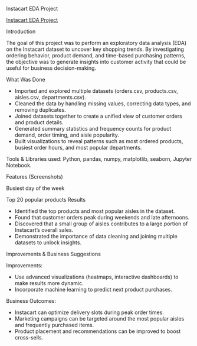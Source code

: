 Instacart EDA Project

[Instacart EDA Project](https://github.com/raulmejia000/Data_projects_TripleTen/blob/main/Instacart%20EDA%20Project/Instacart%20EDA%20project%202.ipynb)

Introduction

The goal of this project was to perform an exploratory data analysis (EDA) on the Instacart dataset to uncover key shopping trends. By investigating ordering behavior, product demand, and time-based purchasing patterns, the objective was to generate insights into customer activity that could be useful for business decision-making.

What Was Done
- Imported and explored multiple datasets (orders.csv, products.csv, aisles.csv, departments.csv).
- Cleaned the data by handling missing values, correcting data types, and removing duplicates.
- Joined datasets together to create a unified view of customer orders and product details.
- Generated summary statistics and frequency counts for product demand, order timing, and aisle popularity.
- Built visualizations to reveal patterns such as most ordered products, busiest order hours, and most popular departments.

Tools & Libraries used:
Python, pandas, numpy, matplotlib, seaborn, Jupyter Notebook.

Features (Screenshots)

Busiest day of the week

Top 20 popular products
Results
- Identified the top products and most popular aisles in the dataset.
- Found that customer orders peak during weekends and late afternoons.
- Discovered that a small group of aisles contributes to a large portion of Instacart’s overall sales.
- Demonstrated the importance of data cleaning and joining multiple datasets to unlock insights.

Improvements & Business Suggestions

Improvements:
- Use advanced visualizations (heatmaps, interactive dashboards) to make results more dynamic.
- Incorporate machine learning to predict next product purchases.

Business Outcomes:
- Instacart can optimize delivery slots during peak order times.
- Marketing campaigns can be targeted around the most popular aisles and frequently purchased items.
- Product placement and recommendations can be improved to boost cross-sells.
